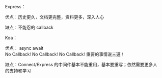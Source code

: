 Express：

优点：历史更久，文档更完整，资料更多，深入人心

缺点：不能忍的 callback

Koa：

优点： async await  
No Callback! No Callback! No Callback! 重要的事情说三遍！

缺点：Connect/Express 的中间件基本不能重用，基本要重写；依然需要更多人的支持和学习
